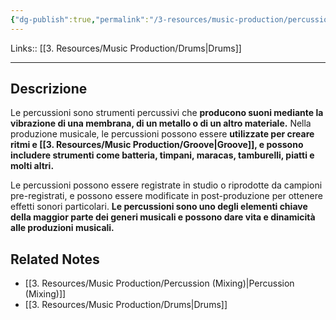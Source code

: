 ```yaml
---
{"dg-publish":true,"permalink":"/3-resources/music-production/percussion/"}
---
```


Links:: [[3. Resources/Music Production/Drums\|Drums]]

---
## Descrizione

Le percussioni sono strumenti percussivi che **producono suoni mediante la vibrazione di una membrana, di un metallo o di un altro materiale.** Nella produzione musicale, le percussioni possono essere **utilizzate per creare ritmi e [[3. Resources/Music Production/Groove\|Groove]], e possono includere strumenti come batteria, timpani, maracas, tamburelli, piatti e molti altri.** 

Le percussioni possono essere registrate in studio o riprodotte da campioni pre-registrati, e possono essere modificate in post-produzione per ottenere effetti sonori particolari. **Le percussioni sono uno degli elementi chiave della maggior parte dei generi musicali e possono dare vita e dinamicità alle produzioni musicali.**


## Related Notes

- [[3. Resources/Music Production/Percussion (Mixing)\|Percussion (Mixing)]]
- [[3. Resources/Music Production/Drums\|Drums]]

